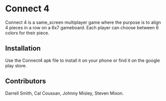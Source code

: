 # Connect 4

Connect 4 is a same_screen multiplayer game where the purpose is to align 4 pieces in a row on a 6x7 gameboard. Each player can choose between 6 colors for their piece.

## Installation

Use the Connect4 apk file to install it on your phone or find it on the google play store.

## Contributors

Darrell Smith, Cal Coussan, Johnny Misley, Steven Mixon.
